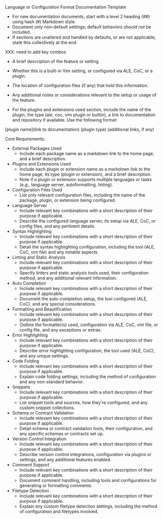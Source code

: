 Language or Configuration Format Documentation Template

* For new documentation documents, start with a level 2 heading (##) using hash (#) Markdown style.
* Document only non-default settings; default behaviors should not be included.
* If sections are unaltered and handled by defaults, or are not applicable, state this collectively at the end.


XXX: need to add key combos

  * A brief description of the feature or setting.
  * Whether this is a built-in Vim setting, or configured via ALE, CoC, or a plugin.
  * The location of configuration files (if any) that hold this information.
  * Any additional notes or considerations relevant to the setup or usage of the feature.

* For the plugins and extensions used section, include the name of the plugin,
    the type (ale, coc, vim plugin or builtin), a link to documentation and
    repository if available. Use the following format:

[plugin name](link to documentation) (plugin type) (additional links, if any)

Core Requirements:

* External Packages Used
  * Include each package name as a markdown link to the home page, and a brief description.
* Plugins and Extensions Used
  * Include each plugin or extension name as a markdown link to the home page, its type (plugin or extension), and a brief description.
  * Note if a plugin or extension supports multiple languages or tasks (e.g., language server, autoformatting, linting).
* Configuration Files Used
  * List only relevant configuration files, including the name of the package, plugin, or extension being configured.
* Language Server
  * Include relevant key combinations with a short description of their purpose if applicable.
  * Describe the configured language server, its setup via ALE, CoC, or config files, and any pertinent details.
* Syntax Highlighting
  * Include relevant key combinations with a short description of their purpose if applicable.
  * Detail the syntax highlighting configuration, including the tool (ALE, CoC, vim file) and any notable aspects.
* Linting and Static Analysis
  * Include relevant key combinations with a short description of their purpose if applicable.
  * Specify linters and static analysis tools used, their configuration method, and any additional relevant information.
* Auto Completion
  * Include relevant key combinations with a short description of their purpose if applicable.
  * Document the auto-completion setup, the tool configured (ALE, CoC), and any special considerations.
* Formatting and Beautification
  * Include relevant key combinations with a short description of their purpose if applicable.
  * Outline the formatter(s) used, configuration via ALE, CoC, vim file, or config file, and any exceptions or extras.
* Error Highlighting
  * Include relevant key combinations with a short description of their purpose if applicable.
  * Describe error highlighting configuration, the tool used (ALE, CoC), and any unique settings.
* Code Folding
  * Include relevant key combinations with a short description of their purpose if applicable.
  * Explain code folding settings, including the method of configuration and any non-standard behavior.
* Snippets
  * Include relevant key combinations with a short description of their purpose if applicable.
  * List snippet tools and sources, how they're configured, and any custom snippet collections.
* Schema or Contract Validation
  * Include relevant key combinations with a short description of their purpose if applicable.
  * Detail schema or contract validation tools, their configuration, and any specific schemas or contracts set up.
* Version Control Integration
  * Include relevant key combinations with a short description of their purpose if applicable.
  * Describe version control integrations, configuration via plugins or settings, and any additional features enabled.
* Comment Support
  * Include relevant key combinations with a short description of their purpose if applicable.
  * Document comment handling, including tools and configurations for generating or formatting comments.
* Filetype Detection
  * Include relevant key combinations with a short description of their purpose if applicable.
  * Explain any custom filetype detection settings, including the method of configuration and filetypes involved.
